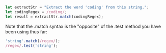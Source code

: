 ```js
let extractStr = "Extract the word 'coding' from this string.";
let codingRegex = /coding/; 
let result = extractStr.match(codingRegex); 
```
Note that the .match syntax is the "opposite" of the .test method you have been using thus far:
```js
'string'.match(/regex/);
/regex/.test('string');
```
